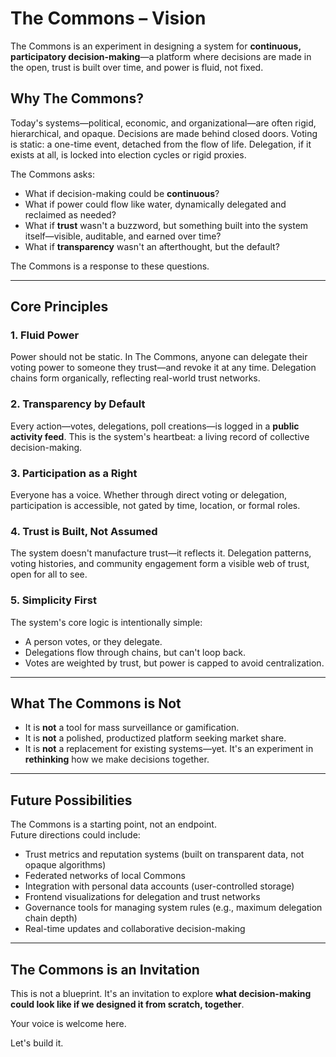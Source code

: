 # The Commons – Vision

The Commons is an experiment in designing a system for **continuous, participatory decision-making**—a platform where decisions are made in the open, trust is built over time, and power is fluid, not fixed.

## Why The Commons?

Today's systems—political, economic, and organizational—are often rigid, hierarchical, and opaque. Decisions are made behind closed doors. Voting is static: a one-time event, detached from the flow of life. Delegation, if it exists at all, is locked into election cycles or rigid proxies.

The Commons asks:  
- What if decision-making could be **continuous**?  
- What if power could flow like water, dynamically delegated and reclaimed as needed?  
- What if **trust** wasn't a buzzword, but something built into the system itself—visible, auditable, and earned over time?  
- What if **transparency** wasn't an afterthought, but the default?

The Commons is a response to these questions.

---

## Core Principles

### 1. Fluid Power
Power should not be static. In The Commons, anyone can delegate their voting power to someone they trust—and revoke it at any time. Delegation chains form organically, reflecting real-world trust networks.

### 2. Transparency by Default
Every action—votes, delegations, poll creations—is logged in a **public activity feed**. This is the system's heartbeat: a living record of collective decision-making.

### 3. Participation as a Right
Everyone has a voice. Whether through direct voting or delegation, participation is accessible, not gated by time, location, or formal roles.

### 4. Trust is Built, Not Assumed
The system doesn't manufacture trust—it reflects it. Delegation patterns, voting histories, and community engagement form a visible web of trust, open for all to see.

### 5. Simplicity First
The system's core logic is intentionally simple:  
- A person votes, or they delegate.  
- Delegations flow through chains, but can't loop back.  
- Votes are weighted by trust, but power is capped to avoid centralization.

---

## What The Commons is Not

- It is **not** a tool for mass surveillance or gamification.
- It is **not** a polished, productized platform seeking market share.
- It is **not** a replacement for existing systems—yet. It's an experiment in **rethinking** how we make decisions together.

---

## Future Possibilities

The Commons is a starting point, not an endpoint.  
Future directions could include:
- Trust metrics and reputation systems (built on transparent data, not opaque algorithms)
- Federated networks of local Commons
- Integration with personal data accounts (user-controlled storage)
- Frontend visualizations for delegation and trust networks
- Governance tools for managing system rules (e.g., maximum delegation chain depth)
- Real-time updates and collaborative decision-making

---

## The Commons is an Invitation

This is not a blueprint. It's an invitation to explore **what decision-making could look like if we designed it from scratch, together**.

Your voice is welcome here.

Let's build it. 